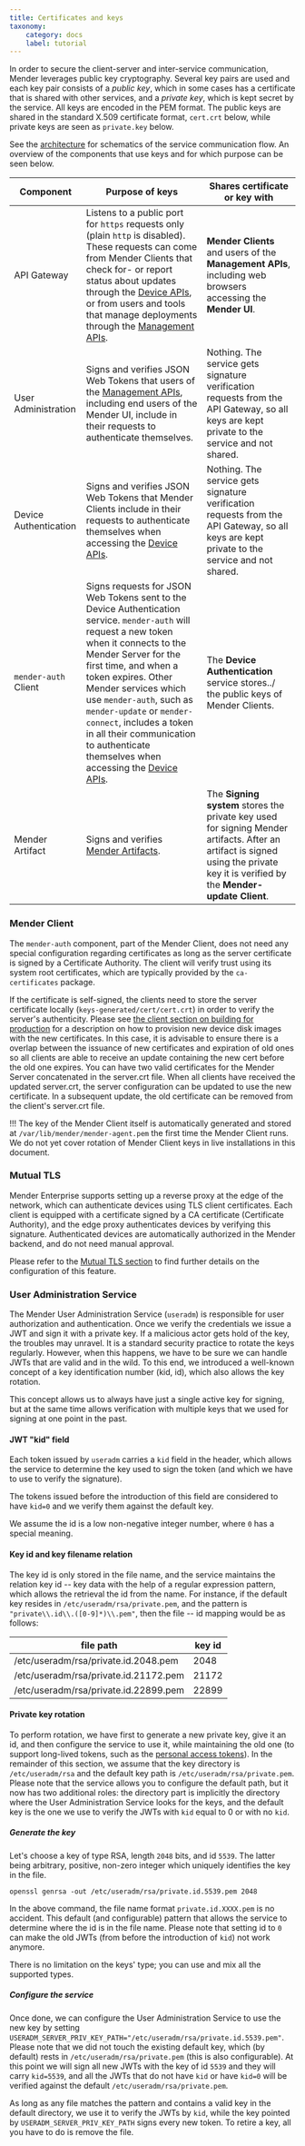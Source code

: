 ```yaml
---
title: Certificates and keys
taxonomy:
    category: docs
    label: tutorial
---
```


In order to secure the client-server and inter-service communication,
Mender leverages public key cryptography. Several key pairs are used
and each key pair consists of a *public key*, which in some cases has
a certificate that is shared with other services, and a *private key*,
which is kept secret by the service.
All keys are encoded in the PEM format. The public keys are shared in the
standard X.509 certificate format, `cert.crt` below,
while private keys are seen as `private.key` below.

See the [architecture](../01.Architecture/docs.md) for schematics of the service
communication flow. An overview of the components that use keys and
for which purpose can be seen below.

| Component | Purpose of keys | Shares certificate or key with |
|-----------------------|----------------------------------------------------------------------------------------------------------------------------------------------------------------------------------------------------------------------------------------------------------------------------------------------------------------------------------|---------------------------------------------------------------------------------------------------------------------------------------------|
| API Gateway | Listens to a public port for `https` requests only (plain `http` is disabled). These requests can come from Mender Clients that check for- or report status about updates through the [Device APIs](../../../200.Server-side-API/?target=_blank#device-apis), or from users and tools that manage deployments through the [Management APIs](../../../200.Server-side-API/?target=_blank#management-apis). | **Mender Clients** and users of the **Management APIs**, including web browsers accessing the **Mender UI**. |
| User Administration | Signs and verifies JSON Web Tokens that users of the [Management APIs](../../../200.Server-side-API/?target=_blank#management-apis), including end users of the Mender UI, include in their requests to authenticate themselves. | Nothing. The service gets signature verification requests from the API Gateway, so all keys are kept private to the service and not shared. |
| Device Authentication | Signs and verifies JSON Web Tokens that Mender Clients include in their requests to authenticate themselves when accessing the [Device APIs](../../../200.Server-side-API/?target=_blank#device-apis). | Nothing. The service gets signature verification requests from the API Gateway, so all keys are kept private to the service and not shared. |
| `mender-auth` Client | Signs requests for JSON Web Tokens sent to the Device Authentication service. `mender-auth` will request a new token when it connects to the Mender Server for the first time, and when a token expires. Other Mender services which use `mender-auth`, such as `mender-update` or `mender-connect`, includes a token in all their communication to authenticate themselves when accessing the [Device APIs](../../../200.Server-side-API/?target=_blank#device-apis). | The **Device Authentication** service stores../ the public keys of Mender Clients. |
| Mender Artifact | Signs and verifies [Mender Artifacts](../../../02.Overview/03.Artifact/docs.md). | The **Signing system** stores the private key used for signing Mender artifacts. After an artifact is signed using the private key it is verified by the **Mender-update Client**. |

### Mender Client

The `mender-auth` component, part of the Mender Client, does not need any special configuration regarding certificates as long as the server certificate
is signed by a Certificate Authority. The client will verify trust using its system root certificates, which
are typically provided by the `ca-certificates` package.

If the certificate is self-signed, the clients need to store the server certificate locally
(`keys-generated/cert/cert.crt`) in order to verify the server's authenticity.
Please see [the client section on building for production](../../../05.Operating-System-updates-Yocto-Project/06.Build-for-production/docs.md)
for a description on how to provision new device disk images with the new certificates. In this case, it
is advisable to ensure there is a overlap between the issuance of new certificates and expiration of old
ones so all clients are able to receive an update containing the new cert before the old one expires. You
can have two valid certificates for the Mender Server concatenated in the server.crt file. When all clients
have received the updated server.crt, the server configuration can be updated to use the new certificate.
In a subsequent update, the old certificate can be removed from the client's server.crt file.

!!! The key of the Mender Client itself is automatically generated and stored at `/var/lib/mender/mender-agent.pem` the first time the Mender Client runs. We do not yet cover rotation of Mender Client keys in live installations in this document.


### Mutual TLS

Mender Enterprise supports setting up a reverse proxy at the edge of the network, which can authenticate devices using TLS client certificates. Each client is equipped with a certificate signed by a CA certificate (Certificate Authority), and the edge proxy authenticates devices by verifying this signature. Authenticated devices are automatically authorized in the Mender backend, and do not need manual approval.

Please refer to the [Mutual TLS section](../../../10.Server-integration/04.Mender-Gateway/10.Mutual-TLS-authentication/docs.md)
to find further details on the configuration of this feature.

### User Administration Service

The Mender User Administration Service (`useradm`) is responsible for user authorization
and authentication. Once we verify the credentials we issue a JWT and sign it with a private key.
If a malicious actor gets hold of the key, the troubles may unravel. It is a standard security
practice to rotate the keys regularly. However, when this happens, we have to be sure
we can handle JWTs that are valid and in the wild. To this end, we introduced
a well-known concept of a key identification number (kid, id),
which also allows the key rotation.

This concept allows us to always have just a single active key for signing, but at the same time
allows verification with multiple keys that we used for signing at one point in the past.

#### JWT "kid" field

Each token issued by `useradm` carries a `kid` field in the header, which allows the service to determine
the key used to sign the token (and which we have to use to verify the signature).

The tokens issued before the introduction of this field are considered to have `kid=0`
and we verify them against the default key.

We assume the id is a low non-negative integer number, where `0` has a special meaning.

#### Key id and key filename relation

The key id is only stored in the file name, and the service maintains the relation key id -- key data
with the help of a regular expression pattern, which allows the retrieval the id from the name.
For instance, if the default key resides in `/etc/useradm/rsa/private.pem`, and the pattern
is `"private\\.id\\.([0-9]*)\\.pem"`, then the file -- id mapping would be as follows:

| file path | key id |
| --------- | ------ |
| /etc/useradm/rsa/private.id.2048.pem | 2048 |
| /etc/useradm/rsa/private.id.21172.pem | 21172 |
| /etc/useradm/rsa/private.id.22899.pem | 22899 |

#### Private key rotation

To perform rotation, we have first to generate a new private key, give it an id, and then configure
the service to use it, while maintaining the old one (to support long-lived tokens, 
such as the [personal access tokens](../../../10.Server-integration/01.Using-the-apis/docs.md#personal-access-tokens)).
In the remainder of this section, we assume that the key directory is `/etc/useradm/rsa`
and the default key path is `/etc/useradm/rsa/private.pem`. Please note that the service allows
you to configure the default path, but it now has two additional roles: the directory part is implicitly
the directory where the User Administration Service looks for the keys, and the default key
is the one we use to verify the JWTs with `kid` equal to 0 or with no `kid`.

##### Generate the key

Let's choose a key of type RSA, length `2048` bits, and id `5539`. The latter being arbitrary,
positive, non-zero integer which uniquely identifies the key in the file.

```shell
openssl genrsa -out /etc/useradm/rsa/private.id.5539.pem 2048
```

In the above command, the file name format `private.id.XXXX.pem` is no accident.
This default (and configurable) pattern that allows the service to determine
where the id is in the file name. Please note that setting id to `0` can make
the old JWTs (from before the introduction of `kid`) not work anymore.

There is no limitation on the keys' type; you can use and mix all the supported types.

##### Configure the service

Once done, we can configure the User Administration Service to use the new key by setting
`USERADM_SERVER_PRIV_KEY_PATH="/etc/useradm/rsa/private.id.5539.pem"`. Please note
that we did not touch the existing default key, which (by default) rests
in `/etc/useradm/rsa/private.pem` (this is also configurable). At this point
we will sign all new JWTs with the key of id `5539` and they will carry `kid=5539`,
and all the JWTs that do not have `kid` or have `kid=0` will be verified against
the default `/etc/useradm/rsa/private.pem`.

As long as any file matches the pattern and contains a valid key
in the default directory, we use it to verify the JWTs by `kid`, while
the key pointed by `USERADM_SERVER_PRIV_KEY_PATH` signs every new token.
To retire a key, all you have to do is remove the file.
